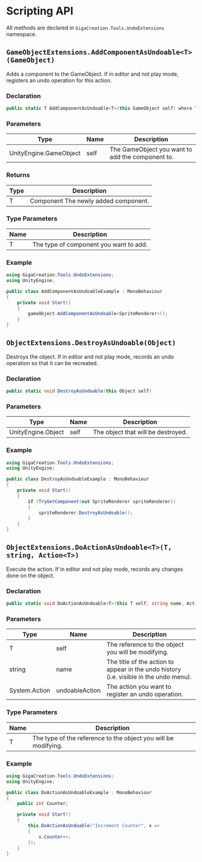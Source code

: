 # Scripting API

All methods are declared in `GigaCreation.Tools.UndoExtensions` namespace.

## `GameObjectExtensions.AddComponentAsUndoable<T>(GameObject)`

Adds a component to the GameObject. If in editor and not play mode, registers an undo operation for this action.

### Declaration

```cs
public static T AddComponentAsUndoable<T>(this GameObject self) where T : Component
```

### Parameters

| Type                   | Name | Description                                      |
| ---------------------- | ---- | ------------------------------------------------ |
| UnityEngine.GameObject | self | The GameObject you want to add the component to. |

### Returns

| Type | Description                          |
| ---- | ------------------------------------ |
| T    | Component The newly added component. |

### Type Parameters

| Name | Description                            |
| ---- | -------------------------------------- |
| T    | The type of component you want to add. |

### Example

```cs
using GigaCreation.Tools.UndoExtensions;
using UnityEngine;

public class AddComponentAsUndoableExample : MonoBehaviour
{
    private void Start()
    {
        gameObject.AddComponentAsUndoable<SpriteRenderer>();
    }
}
```

## `ObjectExtensions.DestroyAsUndoable(Object)`

Destroys the object. If in editor and not play mode, records an undo operation so that it can be recreated.

### Declaration

```cs
public static void DestroyAsUndoable(this Object self)
```

### Parameters

| Type               | Name | Description                        |
| ------------------ | ---- | ---------------------------------- |
| UnityEngine.Object | self | The object that will be destroyed. |

### Example

```cs
using GigaCreation.Tools.UndoExtensions;
using UnityEngine;

public class DestroyAsUndoableExample : MonoBehaviour
{
    private void Start()
    {
        if (TryGetComponent(out SpriteRenderer spriteRenderer))
        {
            spriteRenderer.DestroyAsUndoable();
        }
    }
}
```

## `ObjectExtensions.DoActionAsUndoable<T>(T, string, Action<T>)`

Execute the action. If in editor and not play mode, records any changes done on the object.

### Declaration

```cs
public static void DoActionAsUndoable<T>(this T self, string name, Action<T> undoableAction) where T : Object
```

### Parameters

| Type                | Name           | Description                                                                            |
| ------------------- | -------------- | -------------------------------------------------------------------------------------- |
| T                   | self           | The reference to the object you will be modifying.                                     |
| string              | name           | The title of the action to appear in the undo history (i.e. visible in the undo menu). |
| System.Action<T><T> | undoableAction | The action you want to register an undo operation.                                     |

### Type Parameters

| Name | Description                                                    |
| ---- | -------------------------------------------------------------- |
| T    | The type of the reference to the object you will be modifying. |

### Example

```cs
using GigaCreation.Tools.UndoExtensions;
using UnityEngine;

public class DoActionAsUndoableExample : MonoBehaviour
{
    public int Counter;

    private void Start()
    {
        this.DoActionAsUndoable("Increment Counter", x =>
        {
            x.Counter++;
        });
    }
}
```
